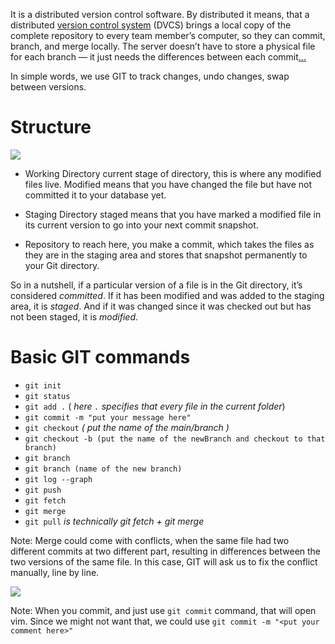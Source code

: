 
It is a distributed version control software. By distributed it means, that a distributed [version control system](https://about.gitlab.com/topics/version-control/) (DVCS) brings a local copy of the complete repository to every team member’s computer, so they can commit, branch, and merge locally. The server doesn’t have to store a physical file for each branch — it just needs the differences between each commit[...](https://about.gitlab.com/topics/version-control/benefits-distributed-version-control-system/)

In simple words, we use GIT to track changes, undo changes,  swap between versions.



# Structure

![](https://miro.medium.com/max/1000/1*zw0bLFWkaAP2QPfhxkoDEA.png)



- Working Directory
	current stage of directory, this is where any modified files live. Modified means that you have changed the file but have not committed it to your database yet.

- Staging Directory
	staged means that you have marked a modified file in its current version to go into your next commit snapshot.

- Repository
	to reach here, you make a commit, which takes the files as they are in the staging area and stores that snapshot permanently to your Git directory.


So in a nutshell, if a particular version of a file is in the Git directory, it’s considered _committed_. If it has been modified and was added to the staging area, it is _staged_. And if it was changed since it was checked out but has not been staged, it is _modified_.


# Basic GIT commands

- `git init`
- `git status`
- `git add .` ( *here `.` specifies that every file in the current folder*)
- `git commit -m "put your message here"`
- `git checkout` *( put the name of the main/branch )*
-  `git checkout -b (put the name of the newBranch and checkout to that branch)`
- `git branch`
- `git branch (name of the new branch)`
- `git log --graph`
- `git push`
- `git fetch`
- `git merge`
- `git pull`  *is technically git fetch + git merge*


Note:  Merge could come with conflicts, when the same file had two different commits at two different part, resulting in differences between the two versions of the same file. In this case, GIT will ask us to fix the conflict manually, line by line.

![](https://blog.mergify.com/content/images/2021/08/image-3.png)


Note: When you commit, and just use `git commit` command, that will open vim. Since we might not want that, we could use `git commit -m "<put your comment here>"`

